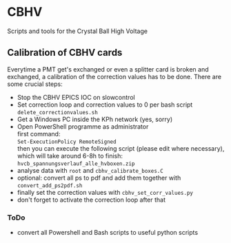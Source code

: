 # CBHV
Scripts and tools for the Crystal Ball High Voltage

## Calibration of CBHV cards

Everytime a PMT get's exchanged or even a splitter card is broken and exchanged, a calibration of the correction values has to be done. There are some crucial steps:

* Stop the CBHV EPICS IOC on slowcontrol
* Set correction loop and correction values to 0 per bash script `delete_correctionvalues.sh`
* Get a Windows PC inside the KPh network (yes, sorry)
* Open PowerShell programme as administrator  
  first command:  
  `Set-ExecutionPolicy RemoteSigned`  
  then you can execute the following script (please edit where necessary), which will take around 6-8h to finish: `hvcb_spannungsverlauf_alle_hvboxen.zip`
* analyse data with `root` and `cbhv_calibrate_boxes.C`
* optional: convert all ps to pdf and add them together with `convert_add_ps2pdf.sh`
* finally set the correction values with `cbhv_set_corr_values.py`
* don't forget to activate the correction loop after that

### ToDo

* convert all Powershell and Bash scripts to useful python scripts
